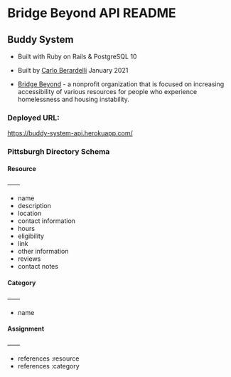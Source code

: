 # Bridge Beyond API README
## Buddy System
- Built with Ruby on Rails & PostgreSQL 10

- Built by [Carlo Berardelli](https://carloberardelli.com/) January 2021

- [Bridge Beyond](https://www.bridgebeyond.org/) - a nonprofit organization that is focused on increasing accessibility of various resources for people who experience homelessness and housing instability.

### Deployed URL:
https://buddy-system-api.herokuapp.com/ 

### Pittsburgh Directory Schema

#### Resource
——
- name
- description
- location
- contact information
- hours
- eligibility
- link
- other information
- reviews
- contact notes

#### Category
——
- name

#### Assignment
——
- references :resource
- references :category

